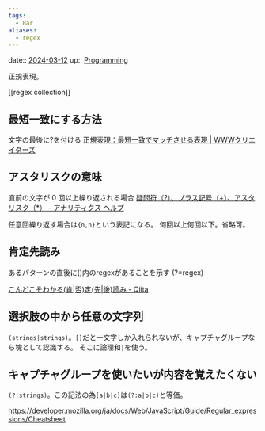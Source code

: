```yaml
---
tags:
  - Bar
aliases:
  - regex
---
```


date:: [2024-03-12](Daily_Note/2024-03-12.md)
up:: [Programming](Bar/Program/Programming.md)

正規表現。

[[regex collection]]

## 最短一致にする方法
文字の最後に?を付ける
[正規表現：最短一致でマッチさせる表現 | WWWクリエイターズ](https://www-creators.com/archives/1804)

## アスタリスクの意味

直前の文字が 0 回以上繰り返される場合
[疑問符（?）、プラス記号（+）、アスタリスク（*） - アナリティクス ヘルプ](https://support.google.com/analytics/answer/1034330?hl=ja&ref_topic=1034375)

任意回繰り返す場合は`{n,n}`という表記になる。
何回以上何回以下。省略可。

## 肯定先読み

あるパターンの直後に()内のregexがあることを示す
(?=regex)

[こんどこそわかる(肯|否)定(先|後)読み - Qiita](https://qiita.com/tohta/items/2ba7ecde5636b38ef1f6)

## 選択肢の中から任意の文字列
`(strings|strings)`。`[]`だと一文字しか入れられないが、キャプチャグループなら塊として認識する。
そこに論理和`|`を使う。

## キャプチャグループを使いたいが内容を覚えたくない
`(?:strings)`。この記法の為`[a|b|c]`は`(?:a|b|c)`と等価。

https://developer.mozilla.org/ja/docs/Web/JavaScript/Guide/Regular_expressions/Cheatsheet